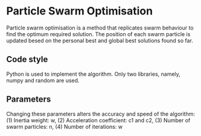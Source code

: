 # Particle Swarm Optimisation
Particle swarm optimisation is a method that replicates swarm behaviour to find the optimum required solution. The position of each swarm particle is updated besed on the personal best and global best solutions found so far.

## Code style
Python is used to implement the algorithm. Only two libraries, namely, numpy and random are used.

## Parameters
Changing these parameters alters the accuracy and speed of the algorithm: (1) Inertia weight: w, (2)  Acceleration coefficient: c1 and c2, (3) Number of swarm particles: n, (4) Number of iterations: w

